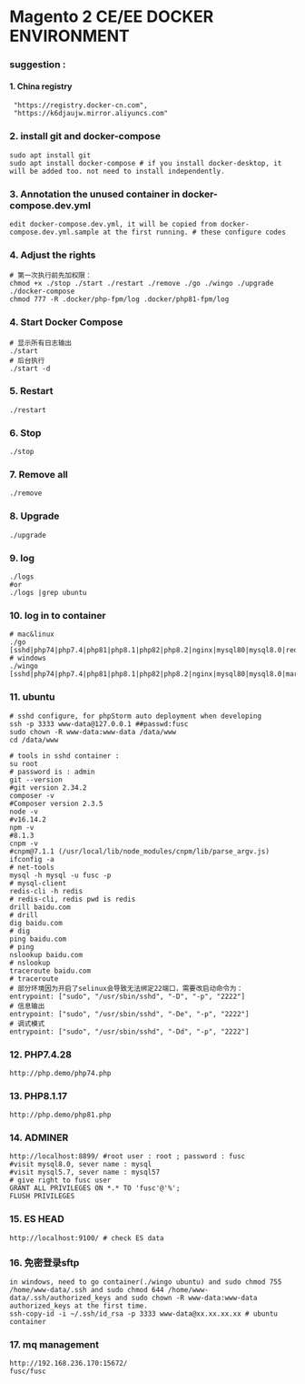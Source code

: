 ##

# Magento 2 CE/EE DOCKER ENVIRONMENT


### suggestion : 
#### 1. China registry
```
 "https://registry.docker-cn.com",
 "https://k6djaujw.mirror.aliyuncs.com"
```

### 2. install git and docker-compose
```
sudo apt install git
sudo apt install docker-compose # if you install docker-desktop, it will be added too. not need to install independently.
```

### 3. Annotation the unused container in docker-compose.dev.yml
`edit docker-compose.dev.yml, it will be copied from docker-compose.dev.yml.sample at the first running. # these configure codes`

### 4. Adjust the rights
```shell
# 第一次执行前先加权限：
chmod +x ./stop ./start ./restart ./remove ./go ./wingo ./upgrade ./docker-compose
chmod 777 -R .docker/php-fpm/log .docker/php81-fpm/log
```
### 4. Start Docker Compose
```shell
# 显示所有日志输出
./start
# 后台执行
./start -d
```
### 5. Restart
`./restart`

### 6. Stop
`./stop`

### 7. Remove all
`./remove`

### 8. Upgrade
`./upgrade`

### 9. log
```shell
./logs
#or
./logs |grep ubuntu
```

### 10. log in to container
```
# mac&linux
./go [sshd|php74|php7.4|php81|php8.1|php82|php8.2|nginx|mysql80|mysql8.0|redis|ubuntu]
# windows
./wingo [sshd|php74|php7.4|php81|php8.1|php82|php8.2|nginx|mysql80|mysql8.0|mariadb|redis|ubuntu]
```

### 11. ubuntu
```shell
# sshd configure, for phpStorm auto deployment when developing
ssh -p 3333 www-data@127.0.0.1 ##passwd:fusc
sudo chown -R www-data:www-data /data/www
cd /data/www

# tools in sshd container : 
su root
# password is : admin
git --version
#git version 2.34.2
composer -v
#Composer version 2.3.5
node -v
#v16.14.2
npm -v
#8.1.3
cnpm -v
#cnpm@7.1.1 (/usr/local/lib/node_modules/cnpm/lib/parse_argv.js)
ifconfig -a
# net-tools
mysql -h mysql -u fusc -p
# mysql-client
redis-cli -h redis
# redis-cli, redis pwd is redis
drill baidu.com
# drill
dig baidu.com
# dig
ping baidu.com
# ping
nslookup baidu.com
# nslookup
traceroute baidu.com
# traceroute
# 部分环境因为开启了selinux会导致无法绑定22端口，需要改启动命令为：
entrypoint: ["sudo", "/usr/sbin/sshd", "-D", "-p", "2222"]
# 信息输出
entrypoint: ["sudo", "/usr/sbin/sshd", "-De", "-p", "2222"]
# 调式模式
entrypoint: ["sudo", "/usr/sbin/sshd", "-Dd", "-p", "2222"]
```

### 12. PHP7.4.28
```shell
http://php.demo/php74.php
```

### 13. PHP8.1.17
```shell
http://php.demo/php81.php
```

### 14. ADMINER
```shell
http://localhost:8899/ #root user : root ; password : fusc
#visit mysql8.0, sever name : mysql
#visit mysql5.7, sever name : mysql57
# give right to fusc user
GRANT ALL PRIVILEGES ON *.* TO 'fusc'@'%';
FLUSH PRIVILEGES
```
### 15. ES HEAD
```shell
http://localhost:9100/ # check ES data
```
### 16. 免密登录sftp
```shell
in windows, need to go container(./wingo ubuntu) and sudo chmod 755 /home/www-data/.ssh and sudo chmod 644 /home/www-data/.ssh/authorized_keys and sudo chown -R www-data:www-data authorized_keys at the first time.
ssh-copy-id -i ~/.ssh/id_rsa -p 3333 www-data@xx.xx.xx.xx # ubuntu container
```
### 17. mq management
```shell
http://192.168.236.170:15672/
fusc/fusc
```
